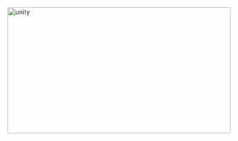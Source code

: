 
  <img src="https://scontent-ssn1-1.xx.fbcdn.net/v/t1.6435-9/60416565_2374827525871367_4779676302636482560_n.jpg?_nc_cat=109&ccb=1-7&_nc_sid=84c479&_nc_ohc=SRTP3yhdR8IAX_Neiyt&_nc_ht=scontent-ssn1-1.xx&oh=00_AfBXYLq4kptNAPeSEBTBHJE-1o_hGbzyY_DiSfcEFpxbUg&oe=656D63D4)https://scontent-ssn1-1.xx.fbcdn.net/v/t1.6435-9/60416565_2374827525871367_4779676302636482560_n.jpg?_nc_cat=109&ccb=1-7&_nc_sid=84c479&_nc_ohc=SRTP3yhdR8IAX_Neiyt&_nc_ht=scontent-ssn1-1.xx&oh=00_AfBXYLq4kptNAPeSEBTBHJE-1o_hGbzyY_DiSfcEFpxbUg&oe=656D63D4" alt="unity" width="100%" height="285"/>

